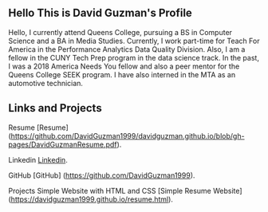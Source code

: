 ## Hello This is David Guzman's Profile

Hello, I currently attend Queens College, pursuing a BS in Computer Science and a BA in Media Studies. Currently, I work part-time for Teach For America in the Performance Analytics Data Quality Division. Also, I am a fellow in the CUNY Tech Prep program in the data science track. In the past, I was a 2018 America Needs You fellow and also a peer mentor for the Queens College SEEK program. I have also interned in the MTA as an automotive technician.

## Links and Projects 

Resume [Resume] (https://github.com/DavidGuzman1999/davidguzman.github.io/blob/gh-pages/DavidGuzmanResume.pdf).

Linkedin [Linkedin](https://www.linkedin.com/in/david-guzman1999/).

GitHub [GitHub] (https://github.com/DavidGuzman1999).

Projects
Simple Website with HTML and CSS
[Simple Resume Website] (https://davidguzman1999.github.io/resume.html).


